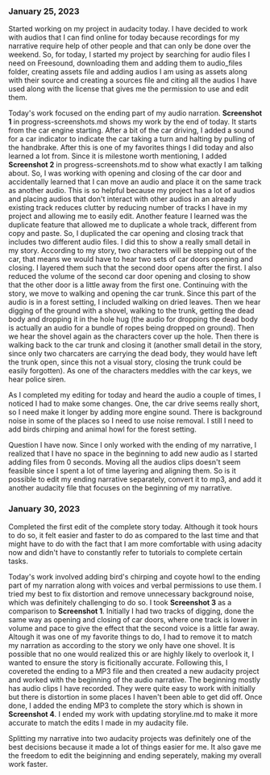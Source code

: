 ### January 25, 2023

Started working on my project in audacity today. I have decided to work with audios that I can find online for today because recordings for my narrative 
require help of other people and that can only be done over the weekend. So, for today, I started my project by searching for audio files I need on 
Freesound, downloading them and adding them to audio_files folder, creating assets file and adding audios I am using as assets along with their source 
and creating a sources file and citing all the audios I have used along with the license that gives me the permission to use and edit them.

Today's work focused on the ending part of my audio narration. **Screenshot 1** in progress-screenshots.md shows my work by the end of today.
It starts from the car engine starting. After a bit of the car driving, I added a sound for a car indicator to indicate the car taking a turn and 
halting by pulling of the handbrake. After this is one of my favorites things I did today and also learned a lot from. Since it is milestone worth 
mentioning, I added **Screenshot 2** in progress-screenshots.md to show what exactly I am talking about. So, I was working with opening and closing of 
the car door and accidentally learned that I can move an audio and place it on the same track as another audio. This is so helpful because my project
has a lot of audios and placing audios that don't interact with other audios in an already existing track reduces clutter by reducing number of tracks I 
have in my project and allowing me to easily edit. Another feature I learned was the duplicate feature that allowed me to duplicate a whole track, 
different from copy and paste. So, I duplicated the car opening and closing track that includes two different audio files. I did this to show a really small
detail in my story. According to my story, two characters will be stepping out of the car, that means we would have to hear two sets of car doors opening 
and closing. I layered them such that the second door opens after the first. I also reduced the volume of the second car door opening and closing to show
that the other door is a little away from the first one. Continuing with the story, we move to walking and opening the car trunk. Since this part of the 
audio is in a forest setting, I included walking on dried leaves. Then we hear digging of the ground with a shovel, walking to the trunk, getting the 
dead body and dropping it in the hole hug (the audio for dropping the dead body is actually an audio for a bundle of ropes being dropped on ground).
Then we hear the shovel again as the characters cover up the hole. Then there is walking back to the car trunk and closing it (another small detail in the story, since only two charcaters are carrying the dead body, they would have left the trunk open, since this not a visual story, closing the trunk could be easily forgotten). As one of the characters meddles with the car keys, we hear police siren.

As I completed my editing for today and heard the audio a couple of times, I noticed I had to make some changes. One, the car drive seems really short, so 
I need make it longer by adding more engine sound. There is background noise in some of the places so I need to use noise removal. I still I need to add 
birds chirping and animal howl for the forest setting. 

Question I have now. Since I only worked with the ending of my narrative, I realized that I have no space in the beginning to add new audio as I started 
adding files from 0 seconds. Moving all the audios clips doesn't seem feasible since I spent a lot of time layering and aligning them. So is it possible 
to edit my ending narrative separately, convert it to mp3, and add it another audacity file that focuses on the beginning of my narrative.

### January 30, 2023

Completed the first edit of the complete story today. Although it took hours to do so, it felt easier and faster to do as compared to the last time and that might have to do with the fact that I am more comfortable with using adacity now and didn't have to constantly refer to tutorials to complete certain tasks. 

Today's work involved adding bird's chirping and coyote howl to the ending part of my narration along with voices and verbal permissions to use them. I tried my best to fix distortion and remove unnecessary background noise, which was definitely challenging to do so. I took **Screenshot 3** as a comparison to **Screenshot 1**. Initially I had two tracks of digging, done the same way as opening and closing of car doors, where one track is lower in volume and pace to give the effect that the second voice is a little far away. Altough it was one of my favorite things to do, I had to remove it to match my narration as according to the story we only have one shovel. It is possible that no one would realized this or are highly likely to overlook it, I wanted to ensure the story is ficitionally accurate. Following this, I covereted the ending to a MP3 file and then created a new audacity project and worked with the beginning of the audio narrative. The beginning mostly has audio clips I have recorded. They were quite easy to work with initially but there is distortion in some places I haven't been able to get did off. Once done, I added the ending MP3 to complete the story which is shown in **Screenshot 4**. I ended my work with updating storyline.md to make it more accurate to match the edits I made in my audacity file.

Splitting my narrative into two audacity projects was definitely one of the best decisions because it made a lot of things easier for me. It also gave me the freedom to edit the beiginning and ending seperately, making my overall work faster.